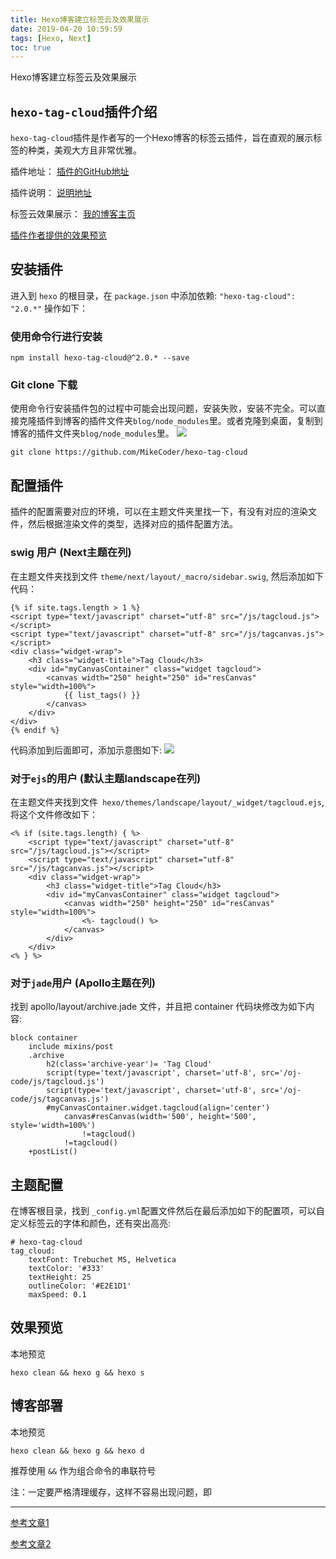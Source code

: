 ```yaml
---
title: Hexo博客建立标签云及效果展示
date: 2019-04-20 10:59:59
tags: [Hexo, Next]
toc: true
---
```


Hexo博客建立标签云及效果展示

<!--more-->

## `hexo-tag-cloud`插件介绍
`hexo-tag-cloud`插件是作者写的一个Hexo博客的标签云插件，旨在直观的展示标签的种类，美观大方且非常优雅。

插件地址：
[插件的GitHub地址](https://github.com/MikeCoder/hexo-tag-cloud)

插件说明：
[说明地址](https://github.com/MikeCoder/hexo-tag-cloud/blob/master/README.ZH.md)


标签云效果展示：
[我的博客主页](http://www.aomanhao.top/)

[插件作者提供的效果预览](https://mikecoder.github.io/archives/)

## 安装插件

进入到 `hexo` 的根目录，在 `package.json` 中添加依赖: `"hexo-tag-cloud": "2.0.*"` 操作如下：

### 使用命令行进行安装 
```
npm install hexo-tag-cloud@^2.0.* --save 
```
### Git clone 下载
使用命令行安装插件包的过程中可能会出现问题，安装失败，安装不完全。可以直接克隆插件到博客的插件文件夹`blog/node_modules`里。或者克隆到桌面，复制到博客的插件文件夹`blog/node_modules`里。
![](https://img-blog.nos-eastchina1.126.net/blog/hexo_tag_cloud2.jpg)

```
git clone https://github.com/MikeCoder/hexo-tag-cloud
```

## 配置插件
插件的配置需要对应的环境，可以在主题文件夹里找一下，有没有对应的渲染文件，然后根据渲染文件的类型，选择对应的插件配置方法。

### swig 用户 (Next主题在列)
在主题文件夹找到文件 `theme/next/layout/_macro/sidebar.swig`, 然后添加如下代码：
```
{% if site.tags.length > 1 %}
<script type="text/javascript" charset="utf-8" src="/js/tagcloud.js"></script>
<script type="text/javascript" charset="utf-8" src="/js/tagcanvas.js"></script>
<div class="widget-wrap">
    <h3 class="widget-title">Tag Cloud</h3>
    <div id="myCanvasContainer" class="widget tagcloud">
        <canvas width="250" height="250" id="resCanvas" style="width=100%">
            {{ list_tags() }}
        </canvas>
    </div>
</div>
{% endif %}
```
代码添加到后面即可，添加示意图如下:
![](https://img-blog.nos-eastchina1.126.net/blog/hexo_tag_cloud_code.jpg)



### 对于`ejs`的用户 (默认主题landscape在列)
在主题文件夹找到文件` hexo/themes/landscape/layout/_widget/tagcloud.ejs`,将这个文件修改如下：
```
<% if (site.tags.length) { %>
    <script type="text/javascript" charset="utf-8" src="/js/tagcloud.js"></script>
    <script type="text/javascript" charset="utf-8" src="/js/tagcanvas.js"></script>
    <div class="widget-wrap">
        <h3 class="widget-title">Tag Cloud</h3>
        <div id="myCanvasContainer" class="widget tagcloud">
            <canvas width="250" height="250" id="resCanvas" style="width=100%">
                <%- tagcloud() %>
            </canvas>
        </div>
    </div>
<% } %>
```

### 对于`jade`用户 (Apollo主题在列)
找到 apollo/layout/archive.jade 文件，并且把 container 代码块修改为如下内容:
```
block container
    include mixins/post
    .archive
        h2(class='archive-year')= 'Tag Cloud'
        script(type='text/javascript', charset='utf-8', src='/oj-code/js/tagcloud.js')
        script(type='text/javascript', charset='utf-8', src='/oj-code/js/tagcanvas.js')
        #myCanvasContainer.widget.tagcloud(align='center')
            canvas#resCanvas(width='500', height='500', style='width=100%')
                !=tagcloud()
            !=tagcloud()
    +postList()
```

## 主题配置

在博客根目录，找到 `_config.yml`配置文件然后在最后添加如下的配置项，可以自定义标签云的字体和颜色，还有突出高亮:
```
# hexo-tag-cloud
tag_cloud:
    textFont: Trebuchet MS, Helvetica
    textColor: '#333'
    textHeight: 25
    outlineColor: '#E2E1D1'
    maxSpeed: 0.1 
```

## 效果预览

本地预览
```
hexo clean && hexo g && hexo s 
```

## 博客部署

本地预览
```
hexo clean && hexo g && hexo d 
```
推荐使用 `&&` 作为组合命令的串联符号

注：一定要严格清理缓存，这样不容易出现问题，即

---


[参考文章1](https://github.com/MikeCoder/hexo-tag-cloud/blob/master/README.ZH.md)

[参考文章2](https://blog.csdn.net/DreamHome_S/article/details/78250692)